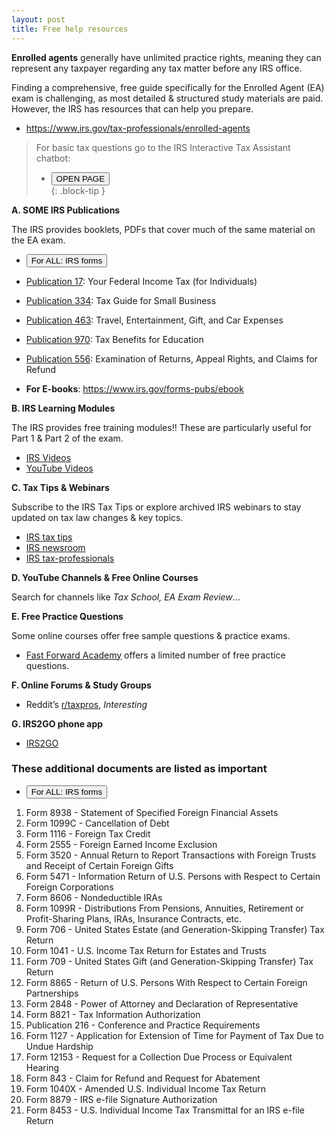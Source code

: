 ```yaml
---
layout: post
title: Free help resources
--- 
```


<script>
function button3() { window.open("https://www.irs.gov/help/ita"); }
</script>

**Enrolled agents** generally have unlimited practice rights, meaning they can represent any taxpayer regarding any tax matter before any IRS office.

Finding a comprehensive, free guide specifically for the Enrolled Agent (EA) exam is challenging, as most detailed & structured study materials are paid. However, the IRS has resources that can help you prepare.
- https://www.irs.gov/tax-professionals/enrolled-agents

> For basic tax questions go to the IRS Interactive Tax Assistant chatbot:  
> - <button onclick="button3()">OPEN PAGE</button>  
{: .block-tip }

**A. SOME IRS Publications**

The IRS provides booklets, PDFs that cover much of the same material on the EA exam.

<script>
function buttonFunc() { window.open("https://www.irs.gov/forms-pubs"); }
</script>
- <button onclick="buttonFunc()">For ALL: IRS forms</button>

- [Publication 17](https://www.irs.gov/pub/irs-pdf/p17.pdf): Your Federal Income Tax (for Individuals)
- [Publication 334](https://www.irs.gov/pub/irs-pdf/p334.pdf): Tax Guide for Small Business
- [Publication 463](https://www.irs.gov/pub/irs-pdf/p463.pdf): Travel, Entertainment, Gift, and Car Expenses
- [Publication 970](https://www.irs.gov/pub/irs-pdf/p970.pdf): Tax Benefits for Education
- [Publication 556](https://www.irs.gov/pub/irs-pdf/p556.pdf): Examination of Returns, Appeal Rights, and Claims for Refund
- **For E-books**: https://www.irs.gov/forms-pubs/ebook

**B. IRS Learning Modules**

The IRS provides free training modules!! These are particularly useful for Part 1 & Part 2 of the exam.

- [IRS Videos](https://www.irs.gov/newsroom/videos)
- [YouTube Videos](https://www.youtube.com/@irsvideos)

**C. Tax Tips & Webinars**

Subscribe to the IRS Tax Tips or explore archived IRS webinars to stay updated on tax law changes & key topics.

- [IRS tax tips](https://www.irs.gov/newsroom/irs-tax-tips)
- [IRS newsroom]([fix](https://www.irs.gov/newsroom/videos))
- [IRS tax-professionals](https://www.irs.gov/tax-professionals)

**D. YouTube Channels & Free Online Courses**

Search for channels like *Tax School, EA Exam Review*...

**E. Free Practice Questions**

Some online courses offer free sample questions & practice exams.
- [Fast Forward Academy](https://fastforwardacademy.com) offers a limited number of free practice questions.

**F. Online Forums & Study Groups**

- Reddit’s [r/taxpros](https://www.reddit.com/r/taxpros/), *Interesting*

**G. IRS2GO phone app**

- [IRS2GO](https://www.irs.gov/help/irs2goapp)

### These additional documents are listed as important

- <button onclick="buttonFunc()">For ALL: IRS forms</button>

1. Form 8938 - Statement of Specified Foreign Financial Assets
2. Form 1099C - Cancellation of Debt
3. Form 1116 - Foreign Tax Credit
4. Form 2555 - Foreign Earned Income Exclusion
5. Form 3520 - Annual Return to Report Transactions with Foreign Trusts and Receipt of Certain Foreign Gifts
6. Form 5471 - Information Return of U.S. Persons with Respect to Certain Foreign Corporations
7. Form 8606 - Nondeductible IRAs
8. Form 1099R - Distributions From Pensions, Annuities, Retirement or Profit-Sharing Plans, IRAs, Insurance Contracts, etc.
9. Form 706 - United States Estate (and Generation-Skipping Transfer) Tax Return
10. Form 1041 - U.S. Income Tax Return for Estates and Trusts
11. Form 709 - United States Gift (and Generation-Skipping Transfer) Tax Return
12. Form 8865 - Return of U.S. Persons With Respect to Certain Foreign Partnerships
13. Form 2848 - Power of Attorney and Declaration of Representative
14. Form 8821 - Tax Information Authorization
15. Publication 216 - Conference and Practice Requirements
16. Form 1127 - Application for Extension of Time for Payment of Tax Due to Undue Hardship
17. Form 12153 - Request for a Collection Due Process or Equivalent Hearing
18. Form 843 - Claim for Refund and Request for Abatement
19. Form 1040X - Amended U.S. Individual Income Tax Return
20. Form 8879 - IRS e-file Signature Authorization
21. Form 8453 - U.S. Individual Income Tax Transmittal for an IRS e-file Return
